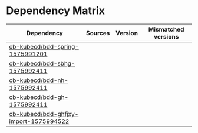 # Dependency Matrix

Dependency | Sources | Version | Mismatched versions
---------- | ------- | ------- | -------------------
[cb-kubecd/bdd-spring-1575991201](https://github.com/cb-kubecd/bdd-spring-1575991201.git) |  | []() | 
[cb-kubecd/bdd-sbhg-1575992411](https://github.com/cb-kubecd/bdd-sbhg-1575992411.git) |  | []() | 
[cb-kubecd/bdd-nh-1575992411](https://github.com/cb-kubecd/bdd-nh-1575992411.git) |  | []() | 
[cb-kubecd/bdd-gh-1575992411](https://github.com/cb-kubecd/bdd-gh-1575992411.git) |  | []() | 
[cb-kubecd/bdd-ghfjxy-import-1575994522](https://github.com/cb-kubecd/bdd-ghfjxy-import-1575994522.git) |  | []() | 
